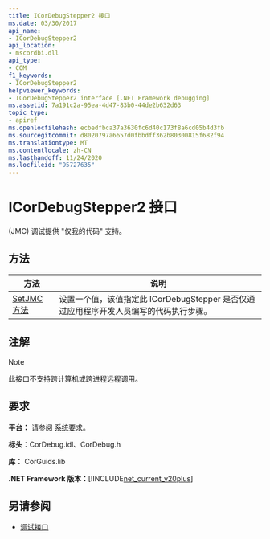 ```yaml
---
title: ICorDebugStepper2 接口
ms.date: 03/30/2017
api_name:
- ICorDebugStepper2
api_location:
- mscordbi.dll
api_type:
- COM
f1_keywords:
- ICorDebugStepper2
helpviewer_keywords:
- ICorDebugStepper2 interface [.NET Framework debugging]
ms.assetid: 7a191c2a-95ea-4d47-83b0-44de2b632d63
topic_type:
- apiref
ms.openlocfilehash: ecbedfbca37a3630fc6d40c173f8a6cd05b4d3fb
ms.sourcegitcommit: d8020797a6657d0fbbdff362b80300815f682f94
ms.translationtype: MT
ms.contentlocale: zh-CN
ms.lasthandoff: 11/24/2020
ms.locfileid: "95727635"
---
```

# <a name="icordebugstepper2-interface"></a>ICorDebugStepper2 接口

 (JMC) 调试提供 "仅我的代码" 支持。  
  
## <a name="methods"></a>方法  
  
|方法|说明|  
|------------|-----------------|  
|[SetJMC 方法](icordebugstepper2-setjmc-method.md)|设置一个值，该值指定此 ICorDebugStepper 是否仅通过应用程序开发人员编写的代码执行步骤。|  
  
## <a name="remarks"></a>注解  
  
> [!NOTE]
> 此接口不支持跨计算机或跨进程远程调用。  
  
## <a name="requirements"></a>要求  

 **平台：** 请参阅 [系统要求](../../get-started/system-requirements.md)。  
  
 **标头**：CorDebug.idl、CorDebug.h  
  
 **库：** CorGuids.lib  
  
 **.NET Framework 版本：**[!INCLUDE[net_current_v20plus](../../../../includes/net-current-v20plus-md.md)]  
  
## <a name="see-also"></a>另请参阅

- [调试接口](debugging-interfaces.md)
